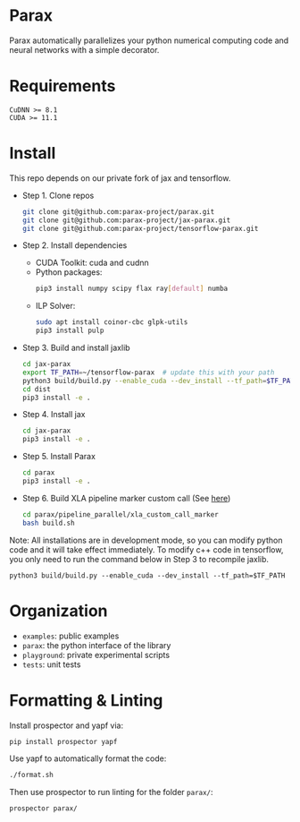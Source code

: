 Parax
=======
Parax automatically parallelizes your python numerical computing code and neural networks
with a simple decorator.


Requirements
============

```
CuDNN >= 8.1
CUDA >= 11.1
```

Install
=======
This repo depends on our private fork of jax and tensorflow.

- Step 1. Clone repos
  ```bash
  git clone git@github.com:parax-project/parax.git
  git clone git@github.com:parax-project/jax-parax.git
  git clone git@github.com:parax-project/tensorflow-parax.git
  ```

- Step 2. Install dependencies
  - CUDA Toolkit: cuda and cudnn
  - Python packages:
    ```bash
    pip3 install numpy scipy flax ray[default] numba
    ```
  - ILP Solver:
    ```bash
    sudo apt install coinor-cbc glpk-utils
    pip3 install pulp
    ```

- Step 3. Build and install jaxlib
  ```bash
  cd jax-parax
  export TF_PATH=~/tensorflow-parax  # update this with your path
  python3 build/build.py --enable_cuda --dev_install --tf_path=$TF_PATH
  cd dist
  pip3 install -e .
  ```

- Step 4. Install jax
  ```bash
  cd jax-parax
  pip3 install -e .
  ```

- Step 5. Install Parax
  ```bash
  cd parax
  pip3 install -e .
  ```

- Step 6. Build XLA pipeline marker custom call (See [here](parax/pipeline_parallel/xla_custom_call_marker/README.md))
  ```bash
  cd parax/pipeline_parallel/xla_custom_call_marker
  bash build.sh
  ```

Note:
All installations are in development mode, so you can modify python code and it will take effect immediately.
To modify c++ code in tensorflow, you only need to run the command below in Step 3 to recompile jaxlib.
```
python3 build/build.py --enable_cuda --dev_install --tf_path=$TF_PATH
```

Organization
============
- `examples`: public examples
- `parax`: the python interface of the library
- `playground`: private experimental scripts
- `tests`: unit tests


Formatting & Linting
============
Install prospector and yapf via:
```bash
pip install prospector yapf
```

Use yapf to automatically format the code:
```bash
./format.sh
```

Then use prospector to run linting for the folder ``parax/``:
```bash
prospector parax/
```
